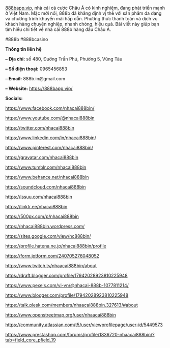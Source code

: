 <p dir="ltr"><a href="https://888bapp.vip/">888bapp.vip</a>, nh&agrave; c&aacute;i c&aacute; cược Ch&acirc;u &Aacute; c&oacute; kinh nghiệm, đang ph&aacute;t triển mạnh ở Việt Nam. Mặc mới nổi, 888b đ&atilde; khẳng định vị thế với sản phẩm đa dạng v&agrave; chương tr&igrave;nh khuyến m&atilde;i hấp dẫn. Phương thức thanh to&aacute;n v&agrave; dịch vụ kh&aacute;ch h&agrave;ng chuy&ecirc;n nghiệp, nhanh ch&oacute;ng, hiệu quả. B&agrave;i viết n&agrave;y gi&uacute;p bạn t&igrave;m hiểu chi tiết về nh&agrave; c&aacute;i 888b h&agrave;ng đầu Ch&acirc;u &Aacute;.</p>
<p dir="ltr">#888b #888bcasino</p>
<p dir="ltr"><strong>Th&ocirc;ng tin li&ecirc;n hệ</strong></p>
<p dir="ltr"><strong>&ndash; Địa chỉ:</strong> số 480, Đường Trần Ph&uacute;, Phường 5, Vũng T&agrave;u</p>
<p dir="ltr"><strong>&ndash; Số điện thoại:</strong> 0965456853</p>
<p dir="ltr"><strong>&ndash; Email:</strong> 888b.in@gmail.com</p>
<p dir="ltr"><strong>&ndash; Website:</strong> <a href="https://888bapp.vip/">https://888bapp.vip/</a></p>
<p dir="ltr"><strong>Socials:</strong></p>
<p dir="ltr"><a href="https://www.facebook.com/nhacai888bin/">https://www.facebook.com/nhacai888bin/</a></p>
<p dir="ltr"><a href="https://www.youtube.com/@nhacai888bin">https://www.youtube.com/@nhacai888bin</a></p>
<p dir="ltr"><a href="https://twitter.com/nhacai888bin">https://twitter.com/nhacai888bin</a></p>
<p dir="ltr"><a href="https://www.linkedin.com/in/nhacai888bin/">https://www.linkedin.com/in/nhacai888bin/</a></p>
<p dir="ltr"><a href="https://www.pinterest.com/nhacai888bin/">https://www.pinterest.com/nhacai888bin/</a></p>
<p dir="ltr"><a href="https://gravatar.com/nhacai888bin">https://gravatar.com/nhacai888bin</a></p>
<p dir="ltr"><a href="https://www.tumblr.com/nhacai888bin">https://www.tumblr.com/nhacai888bin</a></p>
<p dir="ltr"><a href="https://www.behance.net/nhacai888bin">https://www.behance.net/nhacai888bin</a></p>
<p dir="ltr"><a href="https://soundcloud.com/nhacai888bin">https://soundcloud.com/nhacai888bin</a></p>
<p dir="ltr"><a href="https://issuu.com/nhacai888bin">https://issuu.com/nhacai888bin</a></p>
<p dir="ltr"><a href="https://linktr.ee/nhacai888bin">https://linktr.ee/nhacai888bin</a></p>
<p dir="ltr"><a href="https://500px.com/p/nhacai888bin">https://500px.com/p/nhacai888bin</a></p>
<p dir="ltr"><a href="https://nhacai888bin.wordpress.com/">https://nhacai888bin.wordpress.com/</a></p>
<p dir="ltr"><a href="https://sites.google.com/view/nc888bin/">https://sites.google.com/view/nc888bin/</a></p>
<p dir="ltr"><a href="https://profile.hatena.ne.jp/nhacai888bin/profile">https://profile.hatena.ne.jp/nhacai888bin/profile</a></p>
<p dir="ltr"><a href="https://form.jotform.com/240705276048052">https://form.jotform.com/240705276048052</a></p>
<p dir="ltr"><a href="https://www.twitch.tv/nhaacai888bin/about">https://www.twitch.tv/nhaacai888bin/about</a></p>
<p dir="ltr"><a href="https://draft.blogger.com/profile/17942028923810225948">https://draft.blogger.com/profile/17942028923810225948</a></p>
<p dir="ltr"><a href="https://www.pexels.com/vi-vn/@nhacai-888b-1077811214/">https://www.pexels.com/vi-vn/@nhacai-888b-1077811214/</a></p>
<p dir="ltr"><a href="https://www.blogger.com/profile/17942028923810225948">https://www.blogger.com/profile/17942028923810225948</a></p>
<p dir="ltr"><a href="https://talk.plesk.com/members/nhaacai888bin.327613/#about">https://talk.plesk.com/members/nhaacai888bin.327613/#about</a></p>
<p dir="ltr"><a href="https://www.openstreetmap.org/user/nhaacai888bin">https://www.openstreetmap.org/user/nhaacai888bin</a></p>
<p dir="ltr"><a href="https://community.atlassian.com/t5/user/viewprofilepage/user-id/5449573">https://community.atlassian.com/t5/user/viewprofilepage/user-id/5449573</a></p>
<p dir="ltr"><a href="https://www.prestashop.com/forums/profile/1836720-nhaacai888bin/?tab=field_core_pfield_19">https://www.prestashop.com/forums/profile/1836720-nhaacai888bin/?tab=field_core_pfield_19</a><br /><br /></p>